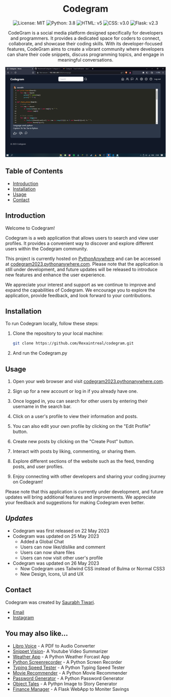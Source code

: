 <h1 align="center">Codegram</h1>


<p align="center">
  <img src="https://img.shields.io/badge/license-MIT-blue.svg" alt="License: MIT">
  <img src="https://img.shields.io/badge/python-3.8-blue.svg" alt="Python: 3.8">
  <img src="https://img.shields.io/badge/HTML-%205-red" alt="HTML: v5">
  <img src="https://img.shields.io/badge/Css-v3.0-blue" alt="CSS: v3.0">
  <img src="https://img.shields.io/badge/Flask-%20v2.3-lightgrey" alt="Flask: v2.3">
</p>

<p align="center">
CodeGram is a social media platform designed specifically for developers and programmers. It provides a dedicated space for coders to connect, collaborate, and showcase their coding skills. With its developer-focused features, CodeGram aims to create a vibrant community where developers can share their code snippets, discuss programming topics, and engage in meaningful conversations.
 </p>

<p align="center">
  <img src="https://github.com/Rexaintreal/Codegram/blob/main/static/images/Screenshot%20(92).png" alt="Homepage">
</p>


## Table of Contents

- [Introduction](#introduction)
- [Installation](#installation)
- [Usage](#usage)
- [Contact](#contact)

## Introduction

Welcome to Codegram!

Codegram is a web application that allows users to search and view user profiles. It provides a convenient way to discover and explore different users within the Codegram community.

This project is currently hosted on [PythonAnywhere](http://www.pythonanywhere.com) and can be accessed at [codegram2023.pythonanywhere.com](http://codegram2023.pythonanywhere.com). Please note that the application is still under development, and future updates will be released to introduce new features and enhance the user experience.

We appreciate your interest and support as we continue to improve and expand the capabilities of Codegram. We encourage you to explore the application, provide feedback, and look forward to your contributions.


## Installation

To run Codegram locally, follow these steps:

1. Clone the repository to your local machine:

   ```bash
   git clone https://github.com/Rexaintreal/codegram.git
   ```
2. And run the Codegram.py
## Usage

1. Open your web browser and visit [codegram2023.pythonanywhere.com](https://codegram2023.pythonanywhere.com).

2. Sign up for a new account or log in if you already have one.

3. Once logged in, you can search for other users by entering their username in the search bar.

4. Click on a user's profile to view their information and posts.

5. You can also edit your own profile by clicking on the "Edit Profile" button.

6. Create new posts by clicking on the "Create Post" button.

7. Interact with posts by liking, commenting, or sharing them.

8. Explore different sections of the website such as the feed, trending posts, and user profiles.

9. Enjoy connecting with other developers and sharing your coding journey on Codegram!

Please note that this application is currently under development, and future updates will bring additional features and improvements. We appreciate your feedback and suggestions for making Codegram even better.


## ***Updates***

- Codegram was first released on 22 May 2023
- Codegram was updated on 25 May 2023
  - Added a Global Chat 
  - Users can now like/dislike and comment 
  - Users can now share files
  - Users can now visit other user's profile
- Codegram was updated on 26 May 2023
  - Now Codegram uses Tailwind CSS instead of Bulma or Normal CSS3
  - New Design, Icons, UI and UX



## Contact

Codegram was created by [Saurabh Tiwari](https://github.com/Rexaintreal). 

- [Email](mailto:saurabhtiwari7986@gmail.com)
- [Instagram](instagram.com/saurabhcodes)

## You may also like...

- [Libro Voice](https://github.com/Rexaintreal/Libro-Voice) - A PDF to Audio Converter
- [Snippet Vision](https://github.com/Rexaintreal/Snippet-Vision)- A Youtube Video Summarizer
- [Weather App](https://github.com/Rexaintreal/WeatherApp) - A Python Weather Forcast App
- [Python Screenrecorder](https://github.com/Rexaintreal/PythonScreenrecorder) - A Python Screen Recorder
- [Typing Speed Tester](https://github.com/Rexaintreal/TypingSpeedTester) - A Python Typing Speed Tester
- [Movie Recommender](https://github.com/Rexaintreal/Movie-Recommender) - A Python Movie Recommender
- [Password Generator](https://github.com/Rexaintreal/Password-Generator) - A Python Password Generator
- [Object Tales](https://github.com/Rexaintreal/Object-Tales) - A Pythpn Image to Story Generator
- [Finance Manager](https://github.com/Rexaintreal/Finance-Manager) - A Flask WebApp to Moniter Savings

